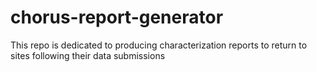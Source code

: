 # chorus-report-generator
This repo is dedicated to producing characterization reports to return to sites following their data submissions
